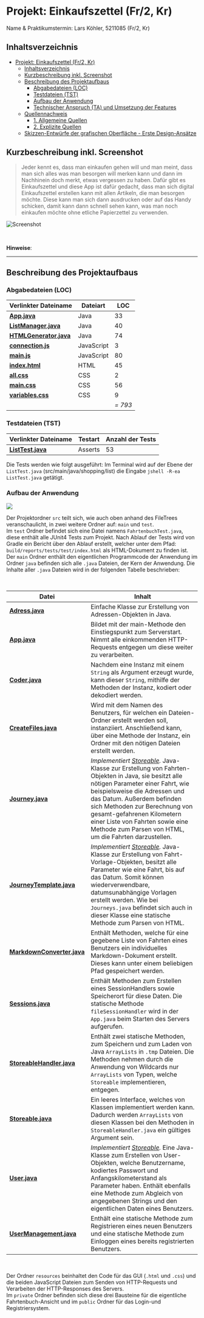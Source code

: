 # Projekt: Einkaufszettel (Fr/2, Kr)

Name & Praktikumstermin: Lars Köhler, 5211085 (Fr/2, Kr)


## Inhaltsverzeichnis

- [Projekt: Einkaufszettel (Fr/2, Kr)](#Projekt-Odos---Die-Fahrtenbuch-App-Fr1-Hb)
  - [Inhaltsverzeichnis](#Inhaltsverzeichnis)
  - [Kurzbeschreibung inkl. Screenshot](#Kurzbeschreibung-inkl-Screenshot)
  - [Beschreibung des Projektaufbaus](#Beschreibung-des-Projektaufbaus)
    - [Abgabedateien (LOC)](#Abgabedateien-LOC)
    - [Testdateien (TST)](#Testdateien-TST)
    - [Aufbau der Anwendung](#Aufbau-der-Anwendung)
    - [Technischer Anspruch (TA) und Umsetzung der Features](#Technischer-Anspruch-TA-und-Umsetzung-der-Features)
  - [Quellennachweis](#Quellennachweis)
    - [1. Allgemeine Quellen](#1-Allgemeine-Quellen)
    - [2. Explizite Quellen](#2-Explizite-Quellen)
  - [Skizzen-Entwürfe der grafischen Oberfläche - Erste Design-Ansätze](#Skizzen-Entw%C3%BCrfe-der-grafischen-Oberfl%C3%A4che---Erste-Design-Ans%C3%A4tze)



## Kurzbeschreibung inkl. Screenshot

> Jeder kennt es, dass man einkaufen gehen will und man meint, dass man sich alles was man besorgen will merken kann und dann im Nachhinein doch merkt, etwas vergessen zu haben.
Dafür gibt es Einkaufszettel und diese App ist dafür gedacht, dass man sich digital Einkaufszettel erstellen kann mit allen Artikeln, die man besorgen möchte.
Diese kann man sich dann ausdrucken oder auf das Handy schicken, damit kann dann schnell sehen kann, was man noch einkaufen möchte ohne etliche Papierzettel zu verwenden.




![Screenshot](InActionCollage.jpg)

<br> 

**Hinweise**: 


---



## Beschreibung des Projektaufbaus

### Abgabedateien (LOC)

Verlinkter Dateiname | Dateiart | LOC
---------------------|----------|-----
**[App.java](/src/main/java/shopping/list/App.java)** | Java | 33
**[ListManager.java](src/main/java/pack/User.java)** | Java | 40
**[HTMLGenerator.java](src/main/java/pack/UserManagement.java)** | Java | 74
**[connection.js](src/main/resources/public/indexscript.js)** | JavaScript | 3
**[main.js](src/main/resources/private/fahrtenbuchscript.js)** | JavaScript | 80
**[index.html](src/main/resources/public/index.html)** | HTML | 45
**[all.css](src/main/resources/public/indexstyles.css)** | CSS | 2
**[main.css](src/main/resources/private/fahrtenbuchstyles.css)** | CSS | 56
**[variables.css](src/main/resources/public/hintergrundIndex.jpg)** | CSS | 9
 <br> | <br> | *= 793* 


### Testdateien (TST)

Verlinkter Dateiname | Testart | Anzahl der Tests
---------------------|---------|-----------------
**[ListTest.java](src/test/java/FahrtenbuchTest.java)** | Asserts | 53

Die Tests werden wie folgt ausgeführt: Im Terminal wird auf der Ebene der `ListTest.java` (src/main/java/shopping/list) die Eingabe `jshell -R-ea ListTest.java` getätigt.



### Aufbau der Anwendung 

![](FileTree.png)

Der Projektordner `src` teilt sich, wie auch oben anhand des FileTrees veranschaulicht,
in zwei weitere Ordner auf: `main` und `test`. <br> Im `test` Ordner befindet sich eine Datei namens `FahrtenbuchTest.java`, diese enthält alle JUnit4 Tests zum Projekt. Nach Ablauf der Tests wird von Gradle ein Bericht über den Ablauf erstellt, welcher unter dem Pfad: `build/reports/tests/test/index.html` als HTML-Dokument zu finden ist. <br>
Der `main` Ordner enthält den eigentlichen Programmcode der Anwendung im Ordner `java` befinden sich alle `.java` Dateien, der Kern der Anwendung. Die Inhalte aller `.java` Dateien wird in der folgenden Tabelle beschrieben:

<br>


| Datei | Inhalt |
| ----- | ----- |
**[Adress.java](src/main/java/pack/Adress.java)** | Einfache Klasse zur Erstellung von Adressen-Objekten in Java. 
**[App.java](src/main/java/pack/App.java)** | Bildet mit der main-Methode den Einstiegspunkt zum Serverstart. <br>Nimmt alle einkommenden HTTP-Requests entgegen um diese weiter zu verarbeiten.
**[Coder.java](src/main/java/pack/Coder.java)** | Nachdem eine Instanz mit einem `String` als Argument erzeugt wurde, kann dieser `String`, mithilfe der Methoden der Instanz, kodiert oder dekodiert werden.
**[CreateFiles.java](src/main/java/pack/CreateFiles.java)** | Wird mit dem Namen des Benutzers, für welchen ein Dateien-Ordner erstellt werden soll, instanziiert. Anschließend kann, über eine Methode der Instanz, ein Ordner mit den nötigen Dateien erstellt werden.
**[Journey.java](src/main/java/pack/Journey.java)** | *Implementiert [Storeable](src/main/java/pack/Storeable.java).*  Java-Klasse zur Erstellung von Fahrten-Objekten in Java, sie besitzt alle nötigen Parameter einer Fahrt, wie beispielsweise die Adressen und das Datum. Außerdem befinden sich Methoden zur Berechnung von gesamt-gefahrenen Kilometern einer Liste von Fahrten sowie eine Methode zum Parsen von HTML, um die Fahrten darzustellen.
**[JourneyTemplate.java](src/main/java/pack/JourneyTemplate.java)** | *Implementiert [Storeable](src/main/java/pack/Storeable.java).*  Java-Klasse zur Erstellung von Fahrt-Vorlage-Objekten, besitzt alle Parameter wie eine Fahrt, bis auf das Datum. Somit können wiederverwendbare, datumsunabhängige Vorlagen erstellt werden. Wie bei `Journeys.java` befindet sich auch in dieser Klasse eine statische Methode zum Parsen von HTML.
**[MarkdownConverter.java](src/main/java/pack/MarkdownConverter.java)** | Enthält Methoden, welche für eine gegebene Liste von Fahrten eines Benutzers ein individuelles Markdown-Dokument erstellt. Dieses kann unter einem beliebigen Pfad gespeichert werden.
**[Sessions.java](src/main/java/pack/Sessions.java)** | Enthält Methoden zum Erstellen eines SessionHandlers sowie Speicherort für diese Daten. Die statische Methode `fileSessionHandler` wird in der `App.java` beim Starten des Servers aufgerufen.
**[StoreableHandler.java](src/main/java/pack/StoreableHandler.java)** | Enthält zwei statische Methoden, zum Speichern und zum Laden von Java `ArrayLists` in `.tmp` Dateien. Die Methoden nehmen durch die Anwendung von Wildcards nur `ArrayLists` von Typen, welche `Storeable` implementieren, entgegen.
**[Storeable.java](src/main/java/pack/Storeable.java)** | Ein leeres Interface, welches von Klassen implementiert werden kann. Dadurch werden `ArrayLists` von diesen Klassen bei den Methoden in `StoreableHandler.java` ein gültiges Argument sein.
**[User.java](src/main/java/pack/User.java)** | *Implementiert [Storeable](src/main/java/pack/Storeable.java).* Eine Java-Klasse zum Erstellen von User-Objekten, welche Benutzername, kodiertes Passwort und Anfangskilometerstand als Parameter haben. Enthält ebenfalls eine Methode zum Abgleich von angegebenen Strings und den eigentlichen Daten eines Benutzers.
**[UserManagement.java](src/main/java/pack/UserManagement.java)** | Enthält eine statische Methode zum Registrieren eines neuen Benutzers und eine statische Methode zum Einloggen eines bereits registrierten Benutzers.

<br> 

Der Ordner `resources` beinhaltet den Code für das GUI (`.html` und `.css`) und die beiden JavaScript Dateien zum Senden von HTTP-Requests und Verarbeiten der HTTP-Responses des Servers. <br>
Im `private` Ordner befinden sich diese drei Bausteine für die eigentliche Fahrtenbuch-Ansicht und im `public` Ordner für das Login-und Registriersystem.



